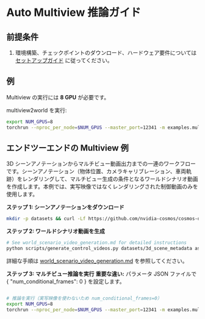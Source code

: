 # Auto Multiview 推論ガイド

## 前提条件

1. 環境構築、チェックポイントのダウンロード、ハードウェア要件については [セットアップガイド](setup.md) に従ってください。

## 例
Multiview の実行には **8 GPU** が必要です。

multiview2world を実行:

```bash
export NUM_GPUS=8
torchrun --nproc_per_node=$NUM_GPUS --master_port=12341 -m examples.multiview --params_file assets/multiview_example/multiview_spec.json --num_gpus=$NUM_GPUS
```

## エンドツーエンドの Multiview 例

3D シーンアノテーションからマルチビュー動画出力までの一連のワークフローです。シーンアノテーション（物体位置、カメラキャリブレーション、車両軌跡）をレンダリングして、マルチビュー生成の条件となるワールドシナリオ動画を作成します。本例では、実写映像ではなくレンダリングされた制御動画のみを使用します。

**ステップ 1: シーンアノテーションをダウンロード**
```bash
mkdir -p datasets && curl -Lf https://github.com/nvidia-cosmos/cosmos-dependencies/releases/download/assets/3d_scene_metadata.zip -o temp.zip && unzip temp.zip -d datasets && rm temp.zip
```

**ステップ 2: ワールドシナリオ動画を生成**
```bash
# See world_scenario_video_generation.md for detailed instructions
python scripts/generate_control_videos.py datasets/3d_scene_metadata assets/multiview_example1/world_scenario_videos
```

詳細な手順は [world_scenario_video_generation.md](world_scenario_video_generation.md) を参照してください。

**ステップ 3: マルチビュー推論を実行**
**重要な違い:** パラメータ JSON ファイルで { "num_conditional_frames": 0 } を設定します。
```bash

# 推論を実行（実写映像を使わないため num_conditional_frames=0）
export NUM_GPUS=8
torchrun --nproc_per_node=$NUM_GPUS --master_port=12341 -m examples.multiview --params_file assets/multiview_example/multiview_spec.json --num_gpus=$NUM_GPUS
```
